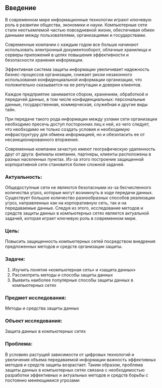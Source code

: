 ## Введение
В современном мире информационные технологии играют ключевую роль в развитии общества, экономики и науки. Компьютерные сети стали неотъемлемой частью повседневной жизни, обеспечивая обмен данными между пользователями, организациями и государствами. 

Современные компании с каждым годом все больше начинают использовать электронный документооборот, облачные хранилища и серверы приложений в целях повышения эффективности и безопасности хранения информации. 

Эффективная система защиты информации увеличивает надежность бизнес-процессов организации, снижает риски незаконного использования конфиденциальной информации организации, что положительно сказывается на ее репутации и доверии клиентов. 

Каждое предприятие занимается сбором, хранением, обработкой и передачей данных, в том числе конфиденциальных: персональные данные, государственная, коммерческая, служебная и другие виды тайн. 

При передаче такого рода информации между узлами сети организации необходимо пресечь доступ посторонних лиц к ней, из чего следует, что необходимо не только создать условия и необходимую инфраструктуру для обмена информацией, но и обезопасить ее от несанкционированного вторжения.

Современные компании зачастую имеют географическую удаленность друг от друга: филиалы компании, партнеры, клиенты расположены в разных населенных пунктах. Из-за этого построение защищенной корпоративной сети становится более сложной задачей.

### Актуальность:

Общедоступные сети не являются безопасными из-за бесчисленного количества угроз, которые могут возникнуть в ходе передачи данных. Существует большое количество разнообразных способов реализации угроз, направленных как на корпоративную сеть, так и на передаваемые данные. Следуя из этого, исследование методов и средств защиты данных в компьютерных сетях является актуальной задачей, которая играет ключевую роль в современном мире.

### Цель: 

Повысить защищенность компьютерных сетей посредством внедрения предложенных методов и средств организации защиты.

### Задачи:

1. Изучить понятия «компьютерная сеть» и «защита данных»
2. Рассмотреть методы и способы защиты данных
3. Выявить наиболее популярные способы защиты данных в компьютерных сетях

### Предмет исследования:

Методы и средства защиты данных

### Объект исследования:

Защита данных в компьютерных сетях

### Проблема:

В условиях растущей зависимости от цифровых технологий и увеличения объема передаваемой информации важность эффективных методов и средств защиты возрастает. Таким образом, проблема защиты данных в компьютерных сетях связана с необходимостью разработки эффективных и актуальных методов и средств борьбы с постоянно меняющимися угрозами


